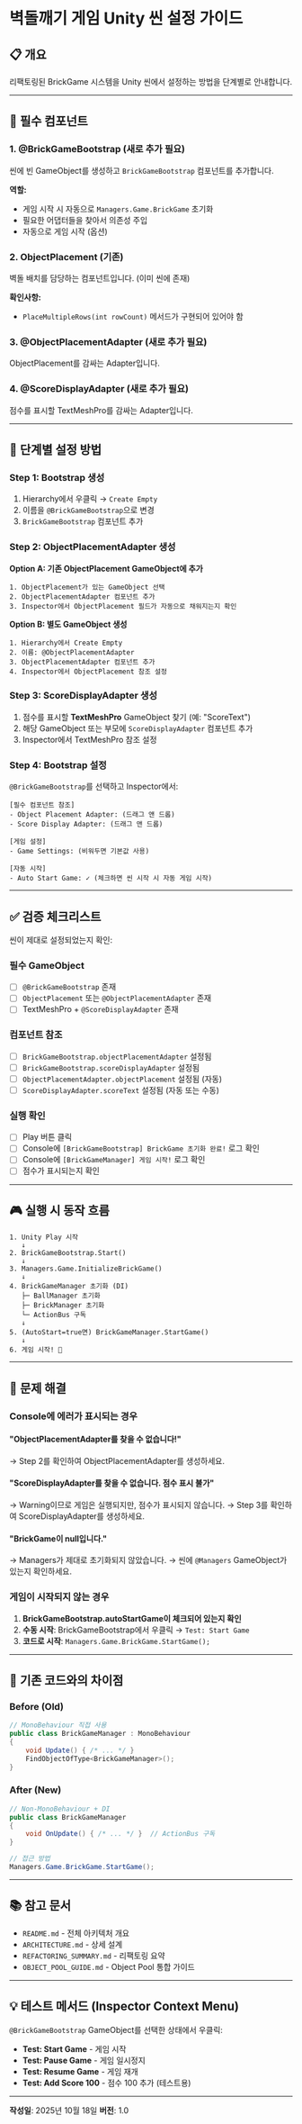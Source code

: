 # 벽돌깨기 게임 Unity 씬 설정 가이드

## 📋 개요

리팩토링된 BrickGame 시스템을 Unity 씬에서 설정하는 방법을 단계별로 안내합니다.

---

## 🎯 필수 컴포넌트

### 1. **@BrickGameBootstrap** (새로 추가 필요)
씬에 빈 GameObject를 생성하고 `BrickGameBootstrap` 컴포넌트를 추가합니다.

**역할:**
- 게임 시작 시 자동으로 `Managers.Game.BrickGame` 초기화
- 필요한 어댑터들을 찾아서 의존성 주입
- 자동으로 게임 시작 (옵션)

### 2. **ObjectPlacement** (기존)
벽돌 배치를 담당하는 컴포넌트입니다. (이미 씬에 존재)

**확인사항:**
- `PlaceMultipleRows(int rowCount)` 메서드가 구현되어 있어야 함

### 3. **@ObjectPlacementAdapter** (새로 추가 필요)
ObjectPlacement를 감싸는 Adapter입니다.

### 4. **@ScoreDisplayAdapter** (새로 추가 필요)
점수를 표시할 TextMeshPro를 감싸는 Adapter입니다.

---

## 🔧 단계별 설정 방법

### Step 1: Bootstrap 생성

1. Hierarchy에서 우클릭 → `Create Empty`
2. 이름을 `@BrickGameBootstrap`으로 변경
3. `BrickGameBootstrap` 컴포넌트 추가

### Step 2: ObjectPlacementAdapter 생성

**Option A: 기존 ObjectPlacement GameObject에 추가**
```
1. ObjectPlacement가 있는 GameObject 선택
2. ObjectPlacementAdapter 컴포넌트 추가
3. Inspector에서 ObjectPlacement 필드가 자동으로 채워지는지 확인
```

**Option B: 별도 GameObject 생성**
```
1. Hierarchy에서 Create Empty
2. 이름: @ObjectPlacementAdapter
3. ObjectPlacementAdapter 컴포넌트 추가
4. Inspector에서 ObjectPlacement 참조 설정
```

### Step 3: ScoreDisplayAdapter 생성

1. 점수를 표시할 **TextMeshPro** GameObject 찾기 (예: "ScoreText")
2. 해당 GameObject 또는 부모에 `ScoreDisplayAdapter` 컴포넌트 추가
3. Inspector에서 TextMeshPro 참조 설정

### Step 4: Bootstrap 설정

`@BrickGameBootstrap`를 선택하고 Inspector에서:

```
[필수 컴포넌트 참조]
- Object Placement Adapter: (드래그 앤 드롭)
- Score Display Adapter: (드래그 앤 드롭)

[게임 설정]
- Game Settings: (비워두면 기본값 사용)

[자동 시작]
- Auto Start Game: ✓ (체크하면 씬 시작 시 자동 게임 시작)
```

---

## ✅ 검증 체크리스트

씬이 제대로 설정되었는지 확인:

### 필수 GameObject
- [ ] `@BrickGameBootstrap` 존재
- [ ] `ObjectPlacement` 또는 `@ObjectPlacementAdapter` 존재
- [ ] TextMeshPro + `@ScoreDisplayAdapter` 존재

### 컴포넌트 참조
- [ ] `BrickGameBootstrap.objectPlacementAdapter` 설정됨
- [ ] `BrickGameBootstrap.scoreDisplayAdapter` 설정됨
- [ ] `ObjectPlacementAdapter.objectPlacement` 설정됨 (자동)
- [ ] `ScoreDisplayAdapter.scoreText` 설정됨 (자동 또는 수동)

### 실행 확인
- [ ] Play 버튼 클릭
- [ ] Console에 `[BrickGameBootstrap] BrickGame 초기화 완료!` 로그 확인
- [ ] Console에 `[BrickGameManager] 게임 시작!` 로그 확인
- [ ] 점수가 표시되는지 확인

---

## 🎮 실행 시 동작 흐름

```
1. Unity Play 시작
   ↓
2. BrickGameBootstrap.Start()
   ↓
3. Managers.Game.InitializeBrickGame()
   ↓
4. BrickGameManager 초기화 (DI)
   ├─ BallManager 초기화
   ├─ BrickManager 초기화
   └─ ActionBus 구독
   ↓
5. (AutoStart=true면) BrickGameManager.StartGame()
   ↓
6. 게임 시작! 🎉
```

---

## 🐛 문제 해결

### Console에 에러가 표시되는 경우

#### "ObjectPlacementAdapter를 찾을 수 없습니다!"
→ Step 2를 확인하여 ObjectPlacementAdapter를 생성하세요.

#### "ScoreDisplayAdapter를 찾을 수 없습니다. 점수 표시 불가"
→ Warning이므로 게임은 실행되지만, 점수가 표시되지 않습니다.
→ Step 3를 확인하여 ScoreDisplayAdapter를 생성하세요.

#### "BrickGame이 null입니다."
→ Managers가 제대로 초기화되지 않았습니다.
→ 씬에 `@Managers` GameObject가 있는지 확인하세요.

### 게임이 시작되지 않는 경우

1. **BrickGameBootstrap.autoStartGame이 체크되어 있는지 확인**
2. **수동 시작**: BrickGameBootstrap에서 우클릭 → `Test: Start Game`
3. **코드로 시작**: `Managers.Game.BrickGame.StartGame();`

---

## 🔄 기존 코드와의 차이점

### Before (Old)
```csharp
// MonoBehaviour 직접 사용
public class BrickGameManager : MonoBehaviour
{
    void Update() { /* ... */ }
    FindObjectOfType<BrickGameManager>();
}
```

### After (New)
```csharp
// Non-MonoBehaviour + DI
public class BrickGameManager
{
    void OnUpdate() { /* ... */ }  // ActionBus 구독
}

// 접근 방법
Managers.Game.BrickGame.StartGame();
```

---

## 📚 참고 문서

- `README.md` - 전체 아키텍처 개요
- `ARCHITECTURE.md` - 상세 설계
- `REFACTORING_SUMMARY.md` - 리팩토링 요약
- `OBJECT_POOL_GUIDE.md` - Object Pool 통합 가이드

---

## 💡 테스트 메서드 (Inspector Context Menu)

`@BrickGameBootstrap` GameObject를 선택한 상태에서 우클릭:

- **Test: Start Game** - 게임 시작
- **Test: Pause Game** - 게임 일시정지
- **Test: Resume Game** - 게임 재개
- **Test: Add Score 100** - 점수 100 추가 (테스트용)

---

**작성일**: 2025년 10월 18일
**버전**: 1.0

